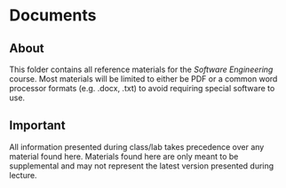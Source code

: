 # Documents

## About

This folder contains all reference materials for the _Software Engineering_ course.  Most materials will be limited to either be PDF or a common word processor formats (e.g. .docx, .txt) to avoid requiring special software to use.

## Important

All information presented during class/lab takes precedence over any material found here.  Materials found here are only meant to be supplemental and may not represent the latest version presented during lecture.